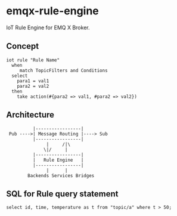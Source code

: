 
# emqx-rule-engine

IoT Rule Engine for EMQ X Broker.

## Concept

```
iot rule "Rule Name"
  when
     match TopicFilters and Conditions
  select
    para1 = val1
    para2 = val2
  then
    take action(#{para2 => val1, #para2 => val2})
```

## Architecture

```
          |-----------------|
 Pub ---->| Message Routing |----> Sub
          |-----------------|
               |     /|\
              \|/     |
          |-----------------|
          |   Rule Engine   |
          |-----------------|
               |      |
        Backends Services Bridges
```

## SQL for Rule query statement

```
select id, time, temperature as t from "topic/a" where t > 50;
```
